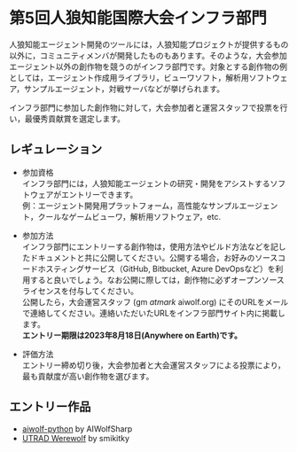# 第5回人狼知能国際大会インフラ部門

人狼知能エージェント開発のツールには，人狼知能プロジェクトが提供するもの以外に，コミュニティメンバが開発したものもあります。そのような，大会参加エージェント以外の創作物を競うのがインフラ部門です。対象とする創作物の例としては，エージェント作成用ライブラリ，ビューワソフト，解析用ソフトウェア，サンプルエージェント，対戦サーバなどが挙げられます。

インフラ部門に参加した創作物に対して，大会参加者と運営スタッフで投票を行い，最優秀貢献賞を選定します。

## レギュレーション
- 参加資格  
インフラ部門には，人狼知能エージェントの研究・開発をアシストするソフトウェアがエントリーできます。  
例：エージェント開発用プラットフォーム，高性能なサンプルエージェント，クールなゲームビューワ，解析用ソフトウェア，etc.

- 参加方法  
インフラ部門にエントリーする創作物は，使用方法やビルド方法などを記したドキュメントと共に公開してください。公開する場合，お好みのソースコードホスティングサービス（GitHub, Bitbucket, Azure DevOpsなど）を利用すると良いでしょう。なお公開に際しては，創作物に必ずオープンソースライセンスを付与してください。  
公開したら，大会運営スタッフ (gm _atmark_ aiwolf.org) にそのURLをメールで連絡してください。連絡いただいたURLをインフラ部門サイト内に掲載します。  
**エントリー期限は2023年8月18日(Anywhere on Earth)です。**

- 評価方法  
エントリー締め切り後，大会参加者と大会運営スタッフによる投票により，最も貢献度が高い創作物を選びます。

## エントリー作品
- [aiwolf-python](https://github.com/AIWolfSharp/aiwolf-python) by AIWolfSharp
- [UTRAD Werewolf](https://github.com/smikitky/utrad-werewolf) by smikitky